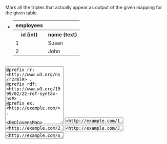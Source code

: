 Mark all the triples that actually appear as output of the given mapping for the given table.

<div class="navcontainer">
<ul class="navlist">
<li>

<table class="dbtable">
  <tr><th>employees</th></tr>
  <tr><th>id (int)</th><th>name (text)</th></tr>
  <tr><td>1</td><td>Susan</td></tr>
  <tr><td>2</td><td>John</td></tr>
</table>

</li>
</ul>
</div>
<br style="clear: both;" />

<textarea style="height: 180px" ui-codemirror="editorOptions.ttl" readonly>
@prefix rr: &lt;http://www.w3.org/ns/r2rml#&gt; .
@prefix rdf: &lt;http://www.w3.org/1999/02/22-rdf-syntax-ns#&gt; .
@prefix ex: &lt;http://example.com/&gt; .

&lt;EmployeesMap&gt;
  a rr:TriplesMap;
  rr:logicalTable [ rr:tableName "employees" ] ;
  rr:subjectMap [
    rr:template "http://example.com/\{id\}"
  ] ;
  rr:predicateObjectMap [
    rr:predicate rdf:type ;
    rr:object ex:Employee
  ] ;
  rr:predicateObjectMap [
    rr:predicate rdfs:label ;
    rr:objectMap [ rr:column "name" ]
  ] .
</textarea>



<textarea style="height: 20px" ui-codemirror="editorOptions.ttl" readonly>&lt;http://example.com/1&gt; a ex:Employee .</textarea>
<textarea style="height: 20px" ui-codemirror="editorOptions.ttl" readonly>&lt;http://example.com/2&gt; rdfs:label "John" .</textarea>
<textarea style="height: 20px" ui-codemirror="editorOptions.ttl" readonly>&lt;http://example.com/John&gt; rdfs:label "1" .</textarea>
<textarea style="height: 20px" ui-codemirror="editorOptions.ttl" readonly>&lt;http://example.com/Susan&gt; a ex:Employee .</textarea>


